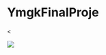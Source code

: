 # YmgkFinalProje
<<a href="https://play.google.com/store/apps/dev?id=6434216887703327919">

<img src="https://i.hizliresim.com/hrq7qdy.png"></a>
